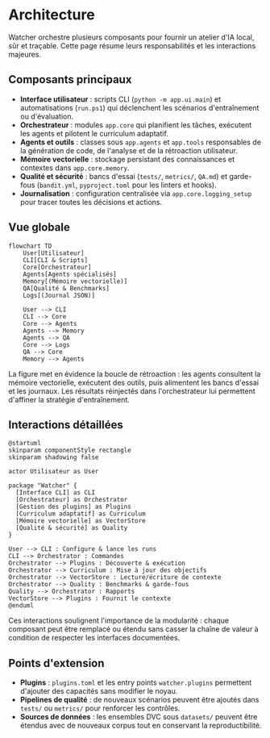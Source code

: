 # Architecture

Watcher orchestre plusieurs composants pour fournir un atelier d'IA local, sûr et traçable.
Cette page résume leurs responsabilités et les interactions majeures.

## Composants principaux

- **Interface utilisateur** : scripts CLI (`python -m app.ui.main`) et automatisations (`run.ps1`) qui
  déclenchent les scénarios d'entraînement ou d'évaluation.
- **Orchestrateur** : modules `app.core` qui planifient les tâches, exécutent les agents et pilotent
  le curriculum adaptatif.
- **Agents et outils** : classes sous `app.agents` et `app.tools` responsables de la génération de code,
  de l'analyse et de la rétroaction utilisateur.
- **Mémoire vectorielle** : stockage persistant des connaissances et contextes dans `app.core.memory`.
- **Qualité et sécurité** : bancs d'essai (`tests/`, `metrics/`, `QA.md`) et garde-fous (`bandit.yml`,
  `pyproject.toml` pour les linters et hooks).
- **Journalisation** : configuration centralisée via `app.core.logging_setup` pour tracer toutes les
  décisions et actions.

## Vue globale

```mermaid
flowchart TD
    User[Utilisateur]
    CLI[CLI & Scripts]
    Core[Orchestrateur]
    Agents[Agents spécialisés]
    Memory[(Mémoire vectorielle)]
    QA[Qualité & Benchmarks]
    Logs[(Journal JSON)]

    User --> CLI
    CLI --> Core
    Core --> Agents
    Agents --> Memory
    Agents --> QA
    Core --> Logs
    QA --> Core
    Memory --> Agents
```

La figure met en évidence la boucle de rétroaction : les agents consultent la mémoire vectorielle,
exécutent des outils, puis alimentent les bancs d'essai et les journaux. Les résultats réinjectés dans
l'orchestrateur lui permettent d'affiner la stratégie d'entraînement.

## Interactions détaillées

```plantuml
@startuml
skinparam componentStyle rectangle
skinparam shadowing false

actor Utilisateur as User

package "Watcher" {
  [Interface CLI] as CLI
  [Orchestrateur] as Orchestrator
  [Gestion des plugins] as Plugins
  [Curriculum adaptatif] as Curriculum
  [Mémoire vectorielle] as VectorStore
  [Qualité & sécurité] as Quality
}

User --> CLI : Configure & lance les runs
CLI --> Orchestrator : Commandes
Orchestrator --> Plugins : Découverte & exécution
Orchestrator --> Curriculum : Mise à jour des objectifs
Orchestrator --> VectorStore : Lecture/écriture de contexte
Orchestrator --> Quality : Benchmarks & garde-fous
Quality --> Orchestrator : Rapports
VectorStore --> Plugins : Fournit le contexte
@enduml
```

Ces interactions soulignent l'importance de la modularité : chaque composant peut être remplacé ou étendu
sans casser la chaîne de valeur à condition de respecter les interfaces documentées.

## Points d'extension

- **Plugins** : `plugins.toml` et les entry points `watcher.plugins` permettent d'ajouter des capacités sans
  modifier le noyau.
- **Pipelines de qualité** : de nouveaux scénarios peuvent être ajoutés dans `tests/` ou `metrics/` pour
  renforcer les contrôles.
- **Sources de données** : les ensembles DVC sous `datasets/` peuvent être étendus avec de nouveaux corpus
  tout en conservant la reproductibilité.
